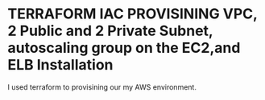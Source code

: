 # TERRAFORM IAC PROVISINING VPC, 2 Public and 2 Private Subnet, autoscaling group on the EC2,and ELB Installation


I used terraform to provisining our my AWS environment.

